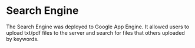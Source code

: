 # Search Engine
The Search Engine was deployed to Google App Engine. It allowed users to upload txt/pdf files to the server and search for files that others uploaded by keywords.
